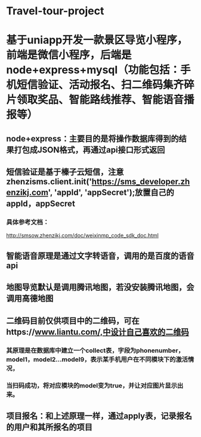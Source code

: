 # Travel-tour-project
# 基于uniapp开发一款景区导览小程序，前端是微信小程序，后端是node+express+mysql（功能包括：手机短信验证、活动报名、扫二维码集齐碎片领取奖品、智能路线推荐、智能语音播报等）

## node+express：主要目的是将操作数据库得到的结果打包成JSON格式，再通过api接口形式返回

## 短信验证是基于榛子云短信，注意zhenzisms.client.init('https://sms_developer.zhenzikj.com', 'appId', 'appSecret');放置自己的appId，appSecret
### 具体参考文档：
http://smsow.zhenzikj.com/doc/weixinmp_code_sdk_doc.html

## 智能语音原理是通过文字转语音，调用的是百度的语音api

## 地图导览默认是调用腾讯地图，若没安装腾讯地图，会调用高德地图

## 二维码目前仅供项目中的二维码，可在https://www.liantu.com/,中设计自己喜欢的二维码
### 其原理是在数据库中建立一个collect表，字段为phonenumber，model1，model2...model9，表示某手机用户在不同模块下的激活情况，
### 当扫码成功，将对应模块的model变为true，并让对应图片显示出来。

## 项目报名：和上述原理一样，通过apply表，记录报名的用户和其所报名的项目


